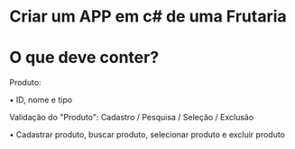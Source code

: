 # Criar um APP em c# de uma Frutaria

# O que deve conter? 

Produto: 

• ID, nome e tipo

Validação do "Produto": Cadastro / Pesquisa / Seleção / Exclusão

• Cadastrar produto, buscar produto, selecionar produto e excluir produto
